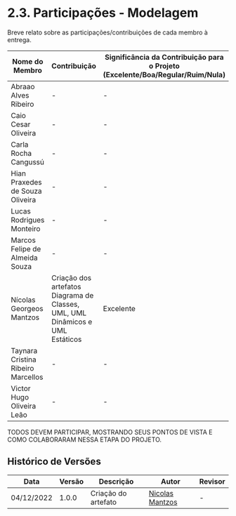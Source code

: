 # 2.3. Participações - Modelagem

Breve relato sobre as participações/contribuições de cada membro à entrega. 

| Nome do Membro                     | Contribuição                                                                  | Significância da Contribuição para o Projeto (Excelente/Boa/Regular/Ruim/Nula) |
|------------------------------------|-------------------------------------------------------------------------------|--------------------------------------------------------------------------------|
| Abraao Alves Ribeiro               | -                                                                             | -                                                                              |
| Caio Cesar Oliveira                | -                                                                             | -                                                                              |
| Carla Rocha Cangussú               | -                                                                             | -                                                                              |
| Hian Praxedes de Souza Oliveira    | -                                                                             | -                                                                              |
| Lucas Rodrigues Monteiro           | -                                                                             | -                                                                              |
| Marcos Felipe de Almeida Souza     | -                                                                             | -                                                                              |
| Nícolas Georgeos Mantzos           | Criação dos artefatos Diagrama de Classes, UML, UML Dinâmicos e UML Estáticos | Excelente                                                                      |
| Taynara Cristina Ribeiro Marcellos | -                                                                             | -                                                                              |
| Victor Hugo Oliveira Leão          | -                                                                             | -                                                                              |

TODOS DEVEM PARTICIPAR, MOSTRANDO SEUS PONTOS DE VISTA E COMO COLABORARAM NESSA ETAPA DO PROJETO.


## Histórico de Versões

| Data       | Versão | Descrição           | Autor                                         | Revisor |
|------------|  ----  |---------------------|-----------------------------------------------|---------|
| 04/12/2022 |  1.0.0 | Criação do artefato | [Nicolas Mantzos](https://github.com/ngm1450) | -       |